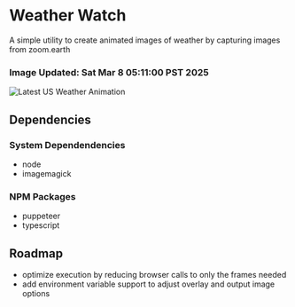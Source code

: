 # Weather Watch

A simple utility to create animated images of weather by capturing images from zoom.earth

### Image Updated: Sat Mar  8 05:11:00 PST 2025

![Latest US Weather Animation](animations/2025-03-08.webp)

## Dependencies
### System Dependendencies
* node
* imagemagick
### NPM Packages
* puppeteer
* typescript

## Roadmap
* optimize execution by reducing browser calls to only the frames needed
* add environment variable support to adjust overlay and output image options

